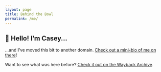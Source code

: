 ```yaml
---
layout: page
title: Behind the Bowl
permalink: /me/
---
```

## :wave: Hello! I’m Casey…
…and I've moved this bit to another domain. [Check out a mini-bio of me on there](https://soupbowl.io)!

Want to see what was here before? [Check it out on the Wayback Archive](https://web.archive.org/web/20220815131931/https://soupbowl.io/me/).

